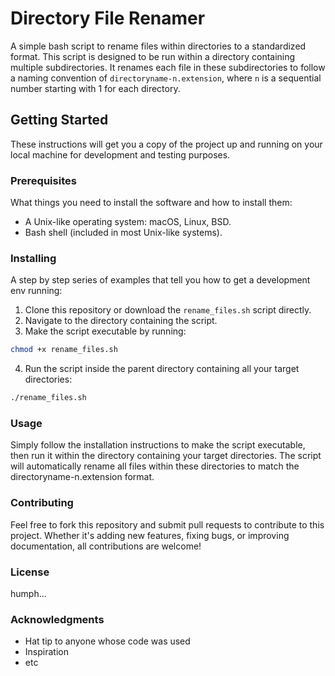 # Directory File Renamer

A simple bash script to rename files within directories to a standardized format. This script is designed to be run within a directory containing multiple subdirectories. It renames each file in these subdirectories to follow a naming convention of `directoryname-n.extension`, where `n` is a sequential number starting with 1 for each directory.

## Getting Started

These instructions will get you a copy of the project up and running on your local machine for development and testing purposes.

### Prerequisites

What things you need to install the software and how to install them:

- A Unix-like operating system: macOS, Linux, BSD.
- Bash shell (included in most Unix-like systems).

### Installing

A step by step series of examples that tell you how to get a development env running:

1. Clone this repository or download the `rename_files.sh` script directly.
2. Navigate to the directory containing the script.
3. Make the script executable by running:

```bash
chmod +x rename_files.sh
```

4. Run the script inside the parent directory containing all your target directories:

```bash
./rename_files.sh
```

### Usage
Simply follow the installation instructions to make the script executable, then run it within the directory containing your target directories. The script will automatically rename all files within these directories to match the directoryname-n.extension format.

### Contributing
Feel free to fork this repository and submit pull requests to contribute to this project. Whether it's adding new features, fixing bugs, or improving documentation, all contributions are welcome!

### License
humph... 

### Acknowledgments
- Hat tip to anyone whose code was used
- Inspiration
- etc

